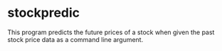 # stockpredic
This program predicts the future prices of a stock when given the past stock price data as a command line argument. 
